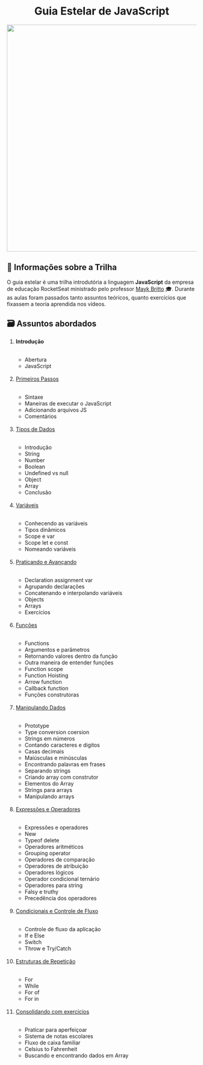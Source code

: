 
<div align="center">
 <h1> Guia Estelar de JavaScript </h1>
<img width="600px" src="https://blog.rocketseat.com.br/content/images/2020/09/es11-novas-features-do-javascript.png"> 
</div>
  
## 📮 Informações sobre a Trilha

O guia estelar é uma trilha introdutória a linguagem **JavaScript** da empresa de educação RocketSeat ministrado pelo professor [Mayk Britto](github/maykbritto) 🎓. 
Durante as aulas foram passados tanto assuntos teóricos, quanto exercícios que fixassem a teoria aprendida nos vídeos.

## 🗃 Assuntos abordados

<ol>
  <li><b>Introdução</b></li><br>
  
  <ul>
    <li>Abertura</li>  
    <li>JavaScript</li><br>
  </ul>
  
  <li><a href="https://github.com/Pedrovinhas/guia-estelar-js/blob/master/comentarios.js">Primeiros Passos</a></li><br>
  
  <ul>
    <li>Sintaxe</li> 
    <li>Maneiras de executar o JavaScript</li> 
    <li>Adicionando arquivos JS</li> 
    <li>Comentários</li> <br>
  </ul>
  
  <li><a href="https://github.com/Pedrovinhas/guia-estelar-js/tree/master/tipos%20de%20dados">Tipos de Dados</a> </li><br>
   
   <ul>
   <li>Introdução
   <li>String</li> 
   <li>Number</li> 
   <li>Boolean</li> 
   <li>Undefined vs null</li> 
   <li>Object</li> 
   <li>Array</li> 
   <li>Conclusão</li> <br>
  </ul>
  
  <li><a href="https://github.com/Pedrovinhas/guia-estelar-js/tree/master/variaveis">Variáveis</a></li><br>
  
  <ul>  
  <li>Conhecendo as variáveis </li>
  <li>Tipos dinâmicos </li>
  <li>Scope e var </li>
  <li>Scope let e const </li>
  <li>Nomeando variáveis </li><br>
  </ul> 
  
  <li><a href="https://github.com/Pedrovinhas/guia-estelar-js/tree/master/variaveis">Praticando e Avançando </a> </li><br>
  
  <ul>
  <li>Declaration assignment var </li>
  <li>Agrupando declarações </li>
  <li>Concatenando e interpolando variáveis </li>
  <li>Objects</li>
  <li>Arrays </li>
  <li>Exercícios</li><br>
  </ul>
  
  <li><a href="https://github.com/Pedrovinhas/guia-estelar-js/tree/master/functions">Funções</a></li><br>
  
  <ul>
  <li>Functions </li>
  <li>Argumentos e parâmetros </li>
  <li>Retornando valores dentro da função </li>
  <li>Outra maneira de entender funções </li>
  <li>Function scope </li>
  <li>Function Hoisting </li>
  <li>Arrow function </li>
  <li>Callback function </li>
  <li>Funções construtoras </li><br>
  </ul>
  
  <li><a href="https://github.com/Pedrovinhas/guia-estelar-js/tree/master/data-manipulations">Manipulando Dados</a></li><br>
  
  <ul>
  <li>Prototype </li>
  <li>Type conversion coersion </li>
  <li>Strings em números </li>
  <li>Contando caracteres e digitos </li>
  <li>Casas decimais </li>
  <li>Maiúsculas e minúsculas </li>
  <li>Encontrando palavras em frases </li>
  <li>Separando strings </li>
  <li>Criando array com construtor </li>
  <li>Elementos do Array </li>
  <li>Strings para arrays </li>
  <li>Manipulando arrays </li><br>
  </ul>
  
  <li><a href="https://github.com/Pedrovinhas/guia-estelar-js/tree/master/expressions-and-operators">Expressões e Operadores </a> </li><br>
  
  <ul>
  <li>Expressões e operadores </li>
  <li>New </li>
  <li>Typeof delete </li>
  <li>Operadores aritméticos </li>
  <li>Grouping operator</li>
  <li>Operadores de comparação </li>
  <li>Operadores de atribuição </li>
  <li>Operadores lógicos </li>
  <li>Operador condicional ternário </li>
  <li>Operadores para string </li>
  <li>Falsy e truthy </li>
  <li>Precedência dos operadores </li> <br>
  </ul>
  
 <li><a href="https://github.com/Pedrovinhas/guia-estelar-js/blob/master/condicionais-e-controle-de-fluxo/script.js">Condicionais e Controle de Fluxo</a> </li><br>

 <ul>
 <li>Controle de fluxo da aplicação </li>
 <li>If e Else </li>
 <li>Switch </li>
 <li>Throw e Try/Catch </li><br>
 </ul>
  
  <li><a href="https://github.com/Pedrovinhas/guia-estelar-js/blob/master/estruturas-de-repeticao/scripts.js">Estruturas de Repetição</a> </li><br>
  
  <ul>
  <li>For </li>
  <li>While </li>
  <li>For of </li>
  <li>For in </li><br>
  </ul>
  
  <li><a href="https://github.com/Pedrovinhas/guia-estelar-js/tree/master/exercises">Consolidando com exercícios </a></li><br>
  
  <ul>
  <li>Praticar para aperfeiçoar </li>
  <li>Sistema de notas escolares </li>
  <li>Fluxo de caixa familiar </li>
  <li>Celsius to Fahrenheit </li>
  <li>Buscando e encontrando dados em Array </li><br>
  </ul>
</ol>





